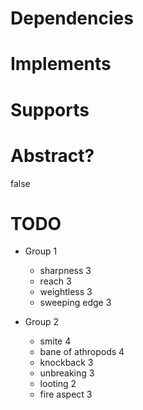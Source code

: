 # Dependencies

# Implements

# Supports

# Abstract?
false

# TODO

- Group 1
    * sharpness 3
    * reach 3
    * weightless 3
    * sweeping edge 3

- Group 2
    * smite 4
    * bane of athropods 4
    * knockback 3
    * unbreaking 3
    * looting 2
    * fire aspect 3
